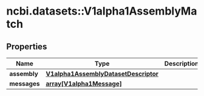 # ncbi.datasets::V1alpha1AssemblyMatch

## Properties
Name | Type | Description | Notes
------------ | ------------- | ------------- | -------------
**assembly** | [**V1alpha1AssemblyDatasetDescriptor**](v1alpha1AssemblyDatasetDescriptor.md) |  | [optional] 
**messages** | [**array[V1alpha1Message]**](v1alpha1Message.md) |  | [optional] 


